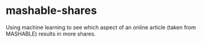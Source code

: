# mashable-shares
Using machine learning to see which aspect of an online article (taken from MASHABLE) results in more shares. 
